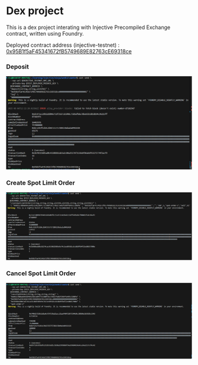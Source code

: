 # Dex project

This is a dex project interating with Injective Precompiled Exchange contract, written using Foundry.

Deployed contract address (injective-testnet) : [0x95B1f5aF45341672fB5749689E82763cE69318ce](https://testnet.blockscout.injective.network/address/0x95B1f5aF45341672fB5749689E82763cE69318ce?tab=contract)

### Deposit
![Deposit](./images/3.1.deposit.png)

### Create Spot Limit Order
![Create Spot Limit Order](./images/3.2.createSpotOrder.png)

### Cancel Spot Limit Order
![Cancel Spot Limit Order](./images/3.3.cancelSpotOrder.png)